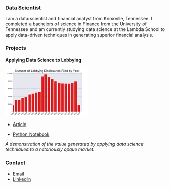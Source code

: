 ### Data Scientist

I am a data scientist and financial analyst from Knoxville, Tennessee. I completed a bachelors of science in Finance from the University of Tennessee and am currently studying data science at the Lambda School to apply data-driven techniques in generating superior financial analysis. 

### Projects

#### Applying Data Science to Lobbying
<img src="Lobbying Disclosures Filed by Year.png" height="150">	

- [Article](https://medium.com/@jarviswilliamd/a-random-walk-down-k-street-20ac040cb67d)

- [Python Notebook](https://github.com/wjarvis2/DS-Unit-1-Sprint-5-Data-Storytelling-Blog-Post/blob/master/Exploring%20the%20US%20Federal%20Lobbying%20Database.ipynb)

*A demonstration of the value generated by applying data science techniques to
a notoriously opque market.*

### Contact
- [Email](mailto:jarviswilliamd@gmail.com)
- [LinkedIn](https://www.linkedin.com/in/william-j-88817b9a/)
